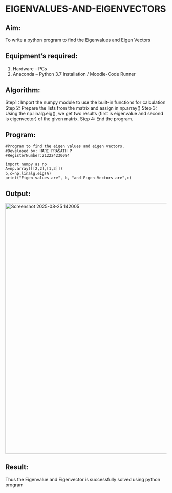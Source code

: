 # EIGENVALUES-AND-EIGENVECTORS
## Aim:
To write a python program to find the Eigenvalues and Eigen Vectors
## Equipment’s required:
1. 	Hardware – PCs
2. 	Anaconda – Python 3.7 Installation / Moodle-Code Runner
## Algorithm:
Step1 : Import the numpy module to use the built-in functions for calculation
Step 2: Prepare the lists from the matrix and assign in np.array()
Step 3: Using the np.linalg.eig(), we get two results (first is eigenvalue and second is eigenvector) of the given matrix.
Step 4: End the program.

## Program:
```
#Program to find the eigen values and eigen vectors.
#Developed by: HARI PRASATH P
#RegisterNumber:212224230084

import numpy as np
A=np.array([[2,2],[1,3]])
b,c=np.linalg.eig(A)
print("Eigen values are", b, "and Eigen Vectors are",c)
```

## Output:
<img width="1237" height="783" alt="Screenshot 2025-08-25 142005" src="https://github.com/user-attachments/assets/b0aefb1f-cb90-4baa-b1b7-e459a04d220e" />

## Result:
Thus the Eigenvalue and Eigenvector is successfully solved using python program
